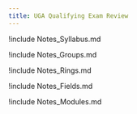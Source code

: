 ```yaml
---
title: UGA Qualifying Exam Review 
---
```


!include Notes_Syllabus.md

!include Notes_Groups.md

!include Notes_Rings.md

!include Notes_Fields.md

!include Notes_Modules.md
